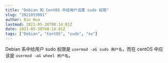 ```yaml
---
title: "Debian 和 CentOS 中给用户设置 sudo 权限"
slug: "2021053001"
author: Bin Hua
lastmod: 2021-05-30T08:14:01Z
date: 2021-05-30T08:14:01Z
tags: ["Debian", "CentOS", "sudo", "su"]
---
```


Debian 系中给用户 sudo 权限是 `usermod -aG sudo 用户名`，而在 centOS 中应该是 `usermod -aG wheel 用户名`。
